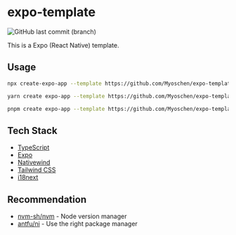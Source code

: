 # expo-template

![GitHub last commit (branch)](https://img.shields.io/github/last-commit/Myoschen/expo-template/master?style=flat-square&labelColor=%23222222&color=%23111111)

This is a Expo (React Native) template.

## Usage

```bash
npx create-expo-app --template https://github.com/Myoschen/expo-template
```

```bash
yarn create expo-app --template https://github.com/Myoschen/expo-template
```

```bash
pnpm create expo-app --template https://github.com/Myoschen/expo-template
```

## Tech Stack

- [TypeScript](https://www.typescriptlang.org/)
- [Expo](https://expo.dev/)
- [Nativewind](https://www.nativewind.dev/v4/overview)
- [Tailwind CSS](https://tailwindcss.com/)
- [i18next](https://www.i18next.com/)

## Recommendation

- [nvm-sh/nvm](https://github.com/nvm-sh/nvm) - Node version manager
- [antfu/ni](https://github.com/antfu/ni) - Use the right package manager
